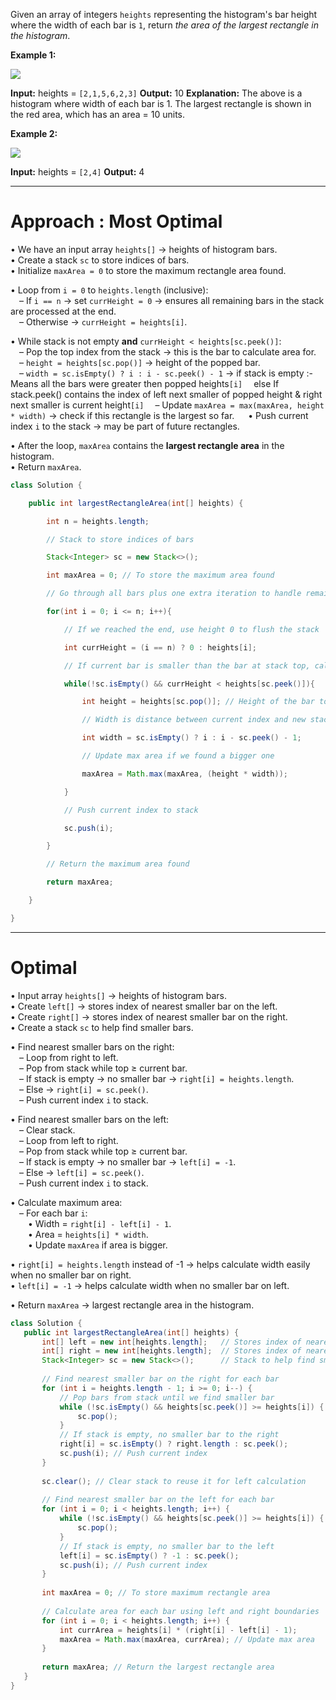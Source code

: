 Given an array of integers `heights` representing the histogram's bar height where the width of each bar is `1`, return _the area of the largest rectangle in the histogram_.

**Example 1:**

![](https://assets.leetcode.com/uploads/2021/01/04/histogram.jpg)

**Input:** heights = `[2,1,5,6,2,3]`
**Output:** 10
**Explanation:** The above is a histogram where width of each bar is 1.
The largest rectangle is shown in the red area, which has an area = 10 units.

**Example 2:**

![](https://assets.leetcode.com/uploads/2021/01/04/histogram-1.jpg)

**Input:** heights = `[2,4]`
**Output:** 4

---

# Approach : Most Optimal 

• We have an input array `heights[]` → heights of histogram bars.  
• Create a stack `sc` to store indices of bars.  
• Initialize `maxArea = 0` to store the maximum rectangle area found.

• Loop from `i = 0` to `heights.length` (inclusive):  
 – If `i == n` → set `currHeight = 0` → ensures all remaining bars in the stack are processed at the end.  
 – Otherwise → `currHeight = heights[i]`.

• While stack is not empty **and** `currHeight < heights[sc.peek()]`:  
 – Pop the top index from the stack → this is the bar to calculate area for.  
 – `height = heights[sc.pop()]` → height of the popped bar.  
 – `width = sc.isEmpty() ? i : i - sc.peek() - 1` → if stack is empty :- Means all the bars were greater then popped heights`[i]`
 else If stack.peek() contains the index of left next smaller of popped height & right next smaller is current height`[i]`
 – Update `maxArea = max(maxArea, height * width)` → check if this rectangle is the largest so far.
 
• Push current index `i` to the stack → may be part of future rectangles.

• After the loop, `maxArea` contains the **largest rectangle area** in the histogram.  
• Return `maxArea`.

```java
class Solution {

    public int largestRectangleArea(int[] heights) {

        int n = heights.length;

        // Stack to store indices of bars

        Stack<Integer> sc = new Stack<>();

        int maxArea = 0; // To store the maximum area found

        // Go through all bars plus one extra iteration to handle remaining bars

        for(int i = 0; i <= n; i++){

            // If we reached the end, use height 0 to flush the stack

            int currHeight = (i == n) ? 0 : heights[i];

            // If current bar is smaller than the bar at stack top, calculate area

            while(!sc.isEmpty() && currHeight < heights[sc.peek()]){

                int height = heights[sc.pop()]; // Height of the bar to calculate area

                // Width is distance between current index and new stack top after popping

                int width = sc.isEmpty() ? i : i - sc.peek() - 1; 

                // Update max area if we found a bigger one

                maxArea = Math.max(maxArea, (height * width));

            }

            // Push current index to stack

            sc.push(i);

        }

        // Return the maximum area found

        return maxArea;

    }

}
```

 
---

# Optimal

• Input array `heights[]` → heights of histogram bars.  
• Create `left[]` → stores index of nearest smaller bar on the left.  
• Create `right[]` → stores index of nearest smaller bar on the right.  
• Create a stack `sc` to help find smaller bars.

• Find nearest smaller bars on the right:  
 – Loop from right to left.  
 – Pop from stack while top ≥ current bar.  
 – If stack is empty → no smaller bar → `right[i] = heights.length`.  
 – Else → `right[i] = sc.peek()`.  
 – Push current index `i` to stack.

• Find nearest smaller bars on the left:  
 – Clear stack.  
 – Loop from left to right.  
 – Pop from stack while top ≥ current bar.  
 – If stack is empty → no smaller bar → `left[i] = -1`.  
 – Else → `left[i] = sc.peek()`.  
 – Push current index `i` to stack.

• Calculate maximum area:  
 – For each bar `i`:  
  • Width = `right[i] - left[i] - 1`.  
  • Area = `heights[i] * width`.  
  • Update `maxArea` if area is bigger.

• `right[i] = heights.length` instead of -1 → helps calculate width easily when no smaller bar on right.  
• `left[i] = -1` → helps calculate width when no smaller bar on left.

• Return `maxArea` → largest rectangle area in the histogram.
 
 ```java
 class Solution {
    public int largestRectangleArea(int[] heights) {
        int[] left = new int[heights.length];   // Stores index of nearest smaller bar to the left
        int[] right = new int[heights.length];  // Stores index of nearest smaller bar to the right
        Stack<Integer> sc = new Stack<>();      // Stack to help find smaller bars
        
        // Find nearest smaller bar on the right for each bar
        for (int i = heights.length - 1; i >= 0; i--) {
            // Pop bars from stack until we find smaller bar
            while (!sc.isEmpty() && heights[sc.peek()] >= heights[i]) {
                sc.pop();
            }
            // If stack is empty, no smaller bar to the right
            right[i] = sc.isEmpty() ? right.length : sc.peek();
            sc.push(i); // Push current index
        }
        
        sc.clear(); // Clear stack to reuse it for left calculation
        
        // Find nearest smaller bar on the left for each bar
        for (int i = 0; i < heights.length; i++) {
            while (!sc.isEmpty() && heights[sc.peek()] >= heights[i]) {
                sc.pop();
            }
            // If stack is empty, no smaller bar to the left
            left[i] = sc.isEmpty() ? -1 : sc.peek();
            sc.push(i); // Push current index
        }
        
        int maxArea = 0; // To store maximum rectangle area
        
        // Calculate area for each bar using left and right boundaries
        for (int i = 0; i < heights.length; i++) {
            int currArea = heights[i] * (right[i] - left[i] - 1);
            maxArea = Math.max(maxArea, currArea); // Update max area
        }
        
        return maxArea; // Return the largest rectangle area
    }
}

 ```